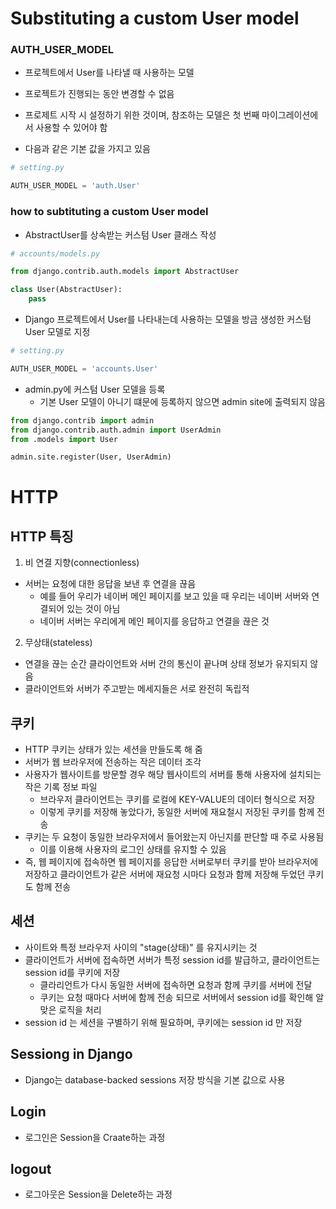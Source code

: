 # Substituting a custom User model

### AUTH_USER_MODEL
- 프로젝트에서 User를 나타낼 때 사용하는 모델
- 프로젝트가 진행되는 동안 변경할 수 없음
- 프로제트 시작 시 설정하기 위한 것이며, 참조하는 모델은 첫 번째 마이그레이션에서 사용할 수 있어야 함

- 다음과 같은 기본 값을 가지고 있음

``` python
# setting.py

AUTH_USER_MODEL = 'auth.User'
```
### how to subtituting a custom User model
- AbstractUser를 상속받는 커스텀 User 클래스 작성
```python
# accounts/models.py

from django.contrib.auth.models import AbstractUser

class User(AbstractUser):
    pass
```

- Django 프로젝트에서 User를 나타내는데 사용하는 모델을 방금 생성한 커스텀 User 모델로 지정
``` python
# setting.py

AUTH_USER_MODEL = 'accounts.User'
```
- admin.py에 커스텀 User 모델을 등록
  - 기본 User 모델이 아니기 떄문에 등록하지 않으면 admin site에 출력되지 않음
```python
from django.contrib import admin
from django.contrib.auth.admin import UserAdmin
from .models import User

admin.site.register(User, UserAdmin)
```



# HTTP
## HTTP 특징
1. 비 연결 지향(connectionless)
  - 서버는 요청에 대한 응답을 보낸 후 연결을 끊음
    - 예를 들어 우리가 네이버 메인 페이지를 보고 있을 때 우리는 네이버 서버와 연결되어 있는 것이 아님
    - 네이버 서버는 우리에게 메인 페이지를 응답하고 연결을 끊은 것
2. 무상태(stateless)
  - 연결을 끊는 순간 클라이언트와 서버 간의 통신이 끝나며 상태 정보가 유지되지 않음
  - 클라이언트와 서버가 주고받는 메세지들은 서로 완전히 독립적


## 쿠키
- HTTP 쿠키는 상태가 있는 세션을 만들도록 해 줌
- 서버가 웹 브라우저에 전송하는 작은 데이터 조각
- 사용자가 웹사이트를 방문할 경우 해당 웹사이트의 서버를 통해 사용자에 설치되는 작은 기록 정보 파일
  - 브라우저 클라이언트는 쿠키를 로컬에 KEY-VALUE의 데이터 형식으로 저장
  - 이렇게 쿠키를 저장해 놓았다가, 동일한 서버에 재요철시 저장된 쿠키를 함께 전송
- 쿠키는 두 요청이 동일한 브라우저에서 들어왔는지 아닌지를 판단할 때 주로 사용됨
  - 이를 이용해 사용자의 로그인 상태를 유지할 수 있음
- 즉, 웹 페이지에 접속하면 웹 페이지를 응답한 서버로부터 쿠키를 받아 브라우저에 저장하고 클라이언트가 같은 서버에 재요청 시마다 요청과 함께 저장해 두었던 쿠키도 함께 전송

## 세션
- 사이트와 특정 브라우저 사이의 "stage(상태)" 를 유지시키는 것
- 클라이언트가 서버에 접속하면 서버가 특정 session id를 발급하고, 클라이언트는 session id를 쿠키에 저장
  - 클라리언트가 다시 동일한 서버에 접속하면 요청과 함께 쿠키를 서버에 전달
  - 쿠키는 요청 때마다 서버에 함께 전송 되므로 서버에서 session id를 확인해 알맞은 로직을 처리
- session id 는 세션을 구별하기 위해 필요하며, 쿠키에는 session id 만 저장


## Sessiong in Django
- Django는 database-backed sessions 저장 방식을 기본 값으로 사용

## Login
- 로그인은 Session을 Craate하는 과정

## logout
- 로그아웃은 Session을 Delete하는 과정